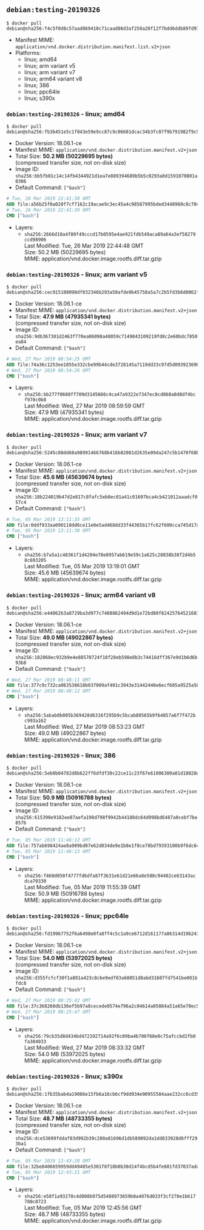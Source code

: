 ## `debian:testing-20190326`

```console
$ docker pull debian@sha256:f4c5f0d8c57aad869410c71caad86d3af250a20f12f7bdd6ddb89fd9758d8105
```

-	Manifest MIME: `application/vnd.docker.distribution.manifest.list.v2+json`
-	Platforms:
	-	linux; amd64
	-	linux; arm variant v5
	-	linux; arm variant v7
	-	linux; arm64 variant v8
	-	linux; 386
	-	linux; ppc64le
	-	linux; s390x

### `debian:testing-20190326` - linux; amd64

```console
$ docker pull debian@sha256:fb3b451e5c1f043e59e9cc87c9c06681dcac34b3fc07f9b791982f9c93d5ddd9
```

-	Docker Version: 18.06.1-ce
-	Manifest MIME: `application/vnd.docker.distribution.manifest.v2+json`
-	Total Size: **50.2 MB (50229695 bytes)**  
	(compressed transfer size, not on-disk size)
-	Image ID: `sha256:bb5fb01c14c14fb4344921d1ea7e889394689b5b5c0293a0d1591070801a0306`
-	Default Command: `["bash"]`

```dockerfile
# Tue, 26 Mar 2019 22:41:38 GMT
ADD file:a56b25f0a020f7cf7162c19acae9c3ec45a4c98587995bded3448960c8c704f7 in / 
# Tue, 26 Mar 2019 22:41:39 GMT
CMD ["bash"]
```

-	Layers:
	-	`sha256:2666d10a4f80f49cccd17b0595e4ae921fdb549aca89a64a3ef58279ccd98906`  
		Last Modified: Tue, 26 Mar 2019 22:44:48 GMT  
		Size: 50.2 MB (50229695 bytes)  
		MIME: application/vnd.docker.image.rootfs.diff.tar.gzip

### `debian:testing-20190326` - linux; arm variant v5

```console
$ docker pull debian@sha256:cec915108098df032346b293a50afde9b45758a5a7c2b5fd3b6d0062fc7b119a
```

-	Docker Version: 18.06.1-ce
-	Manifest MIME: `application/vnd.docker.distribution.manifest.v2+json`
-	Total Size: **47.9 MB (47935341 bytes)**  
	(compressed transfer size, not on-disk size)
-	Image ID: `sha256:9db367301d2463f770ea06098a48059c7149843109219fd8c2e60bdc7850ea84`
-	Default Command: `["bash"]`

```dockerfile
# Wed, 27 Mar 2019 08:54:25 GMT
ADD file:74a36c1253ee1855e332cbe99b44cde3728145a7119dd33c97d5d09392369054 in / 
# Wed, 27 Mar 2019 08:54:26 GMT
CMD ["bash"]
```

-	Layers:
	-	`sha256:bb277f0608ff709d3145666c4ca47a9322e7347ec8cd068a0d8df4bcf970c0b8`  
		Last Modified: Wed, 27 Mar 2019 08:59:59 GMT  
		Size: 47.9 MB (47935341 bytes)  
		MIME: application/vnd.docker.image.rootfs.diff.tar.gzip

### `debian:testing-20190326` - linux; arm variant v7

```console
$ docker pull debian@sha256:5245c08dd68a98991466768b416b82081d2635e09da247c5b1470f68bb3ca688
```

-	Docker Version: 18.06.1-ce
-	Manifest MIME: `application/vnd.docker.distribution.manifest.v2+json`
-	Total Size: **45.6 MB (45639674 bytes)**  
	(compressed transfer size, not on-disk size)
-	Image ID: `sha256:18b224019b47d2e817c8fafc5eb8ec01a41c01697bca4cb421012aaadcf057c4`
-	Default Command: `["bash"]`

```dockerfile
# Tue, 05 Mar 2019 13:11:35 GMT
ADD file:0ddf933aa090118dd6ce11e0e5ad468dd33f44365b17fc62f600cca745d17a78 in / 
# Tue, 05 Mar 2019 13:11:38 GMT
CMD ["bash"]
```

-	Layers:
	-	`sha256:b7a5a1c48361f1d4204e78e8957ab619e59c1a625c28838b38f2d4b58c693205`  
		Last Modified: Tue, 05 Mar 2019 13:19:01 GMT  
		Size: 45.6 MB (45639674 bytes)  
		MIME: application/vnd.docker.image.rootfs.diff.tar.gzip

### `debian:testing-20190326` - linux; arm64 variant v8

```console
$ docker pull debian@sha256:e44062b3a8729ba3d977c7408862494d9d1e72bd80f8242576452168123db687
```

-	Docker Version: 18.06.1-ce
-	Manifest MIME: `application/vnd.docker.distribution.manifest.v2+json`
-	Total Size: **49.0 MB (49022867 bytes)**  
	(compressed transfer size, not on-disk size)
-	Image ID: `sha256:182868ec932b9e4e88570724f18f28eb598e8b3c74416dff367e9d1b6d6b93b8`
-	Default Command: `["bash"]`

```dockerfile
# Wed, 27 Mar 2019 08:48:11 GMT
ADD file:377c9c732ca063538618b037009af401c3943e31442440e6ecf605a9525a569e in / 
# Wed, 27 Mar 2019 08:48:12 GMT
CMD ["bash"]
```

-	Layers:
	-	`sha256:5abab0b005b369428d6316f295b9c5bcab80565b9f64857a6f7f472bc993a162`  
		Last Modified: Wed, 27 Mar 2019 08:53:23 GMT  
		Size: 49.0 MB (49022867 bytes)  
		MIME: application/vnd.docker.image.rootfs.diff.tar.gzip

### `debian:testing-20190326` - linux; 386

```console
$ docker pull debian@sha256:5eb0b04782d8b622ff6dfdf30c22ce11c23f67e61006300a81d18028d2c2eb39
```

-	Docker Version: 18.06.1-ce
-	Manifest MIME: `application/vnd.docker.distribution.manifest.v2+json`
-	Total Size: **50.9 MB (50916788 bytes)**  
	(compressed transfer size, not on-disk size)
-	Image ID: `sha256:615390e9182ee87aefa198d798f9942b44188dc64d998bd6487a0cebf7be857b`
-	Default Command: `["bash"]`

```dockerfile
# Tue, 05 Mar 2019 11:46:12 GMT
ADD file:757ab698424ae8a909bd07e62d034de9e1b8e1f8ce78bd79393100b9f6dc64ec in / 
# Tue, 05 Mar 2019 11:46:13 GMT
CMD ["bash"]
```

-	Layers:
	-	`sha256:f460d050f4777fd6dfa87f3631e61d21e66a8e588c94402ce63143acdca70330`  
		Last Modified: Tue, 05 Mar 2019 11:55:39 GMT  
		Size: 50.9 MB (50916788 bytes)  
		MIME: application/vnd.docker.image.rootfs.diff.tar.gzip

### `debian:testing-20190326` - linux; ppc64le

```console
$ docker pull debian@sha256:fd19967752f6a6498e0fa8ff4c5c1a9ce6712d161177a86314d19b2439e9daec
```

-	Docker Version: 18.06.1-ce
-	Manifest MIME: `application/vnd.docker.distribution.manifest.v2+json`
-	Total Size: **54.0 MB (53972025 bytes)**  
	(compressed transfer size, not on-disk size)
-	Image ID: `sha256:d355fcfcf30f1a891a423c8cbe9edf03a68051d8abd31607fd7541be001bfdc8`
-	Default Command: `["bash"]`

```dockerfile
# Wed, 27 Mar 2019 08:25:42 GMT
ADD file:37c368260db136ef5b97a8cecede0574e796a2c04614a05884a51a65e70ec5d4 in / 
# Wed, 27 Mar 2019 08:25:47 GMT
CMD ["bash"]
```

-	Layers:
	-	`sha256:79cb35d8d434bd472192714a92f6c09ba4b706f68e0c75afccbd2fb0fa384033`  
		Last Modified: Wed, 27 Mar 2019 08:33:32 GMT  
		Size: 54.0 MB (53972025 bytes)  
		MIME: application/vnd.docker.image.rootfs.diff.tar.gzip

### `debian:testing-20190326` - linux; s390x

```console
$ docker pull debian@sha256:1fb35bab4a19086e15fb6a16cb6cf9dd934e90955584aae232cc6cd356cbf322
```

-	Docker Version: 18.06.1-ce
-	Manifest MIME: `application/vnd.docker.distribution.manifest.v2+json`
-	Total Size: **48.7 MB (48733355 bytes)**  
	(compressed transfer size, not on-disk size)
-	Image ID: `sha256:dce53699fddaf03d992b39c280a81696d1db589092da1dd833928d6fff293ba1`
-	Default Command: `["bash"]`

```dockerfile
# Tue, 05 Mar 2019 12:43:20 GMT
ADD file:32be8406659959dd49405e5301f8f18b0b38d14f4bcd5b4fe881fd37037ada4f in / 
# Tue, 05 Mar 2019 12:43:21 GMT
CMD ["bash"]
```

-	Layers:
	-	`sha256:e58f1a93270c4d008b975d5480973659b0a4076d033f3cf270e1b617700c0723`  
		Last Modified: Tue, 05 Mar 2019 12:45:56 GMT  
		Size: 48.7 MB (48733355 bytes)  
		MIME: application/vnd.docker.image.rootfs.diff.tar.gzip
